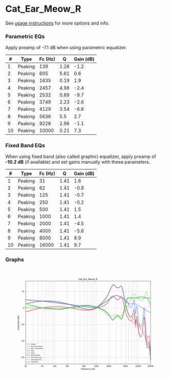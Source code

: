 # Cat_Ear_Meow_R
See [usage instructions](https://github.com/jaakkopasanen/AutoEq#usage) for more options and info.

### Parametric EQs
Apply preamp of -7.1 dB when using parametric equalizer.

|   # | Type    |   Fc (Hz) |    Q |   Gain (dB) |
|-----|---------|-----------|------|-------------|
|   1 | Peaking |       139 | 1.28 |        -1.2 |
|   2 | Peaking |       605 | 5.61 |         0.6 |
|   3 | Peaking |      1635 | 0.19 |         1.9 |
|   4 | Peaking |      2457 | 4.98 |        -2.4 |
|   5 | Peaking |      2532 | 0.89 |        -9.7 |
|   6 | Peaking |      3749 | 2.23 |        -2.6 |
|   7 | Peaking |      4129 | 3.54 |        -6.6 |
|   8 | Peaking |      5636 | 5.5  |         2.7 |
|   9 | Peaking |      9228 | 2.96 |        -1.1 |
|  10 | Peaking |     10000 | 0.21 |         7.3 |

### Fixed Band EQs
When using fixed band (also called graphic) equalizer, apply preamp of **-10.2 dB** (if available) and set gains manually with these parameters.

|   # | Type    |   Fc (Hz) |    Q |   Gain (dB) |
|-----|---------|-----------|------|-------------|
|   1 | Peaking |        31 | 1.41 |         1.6 |
|   2 | Peaking |        62 | 1.41 |        -0.8 |
|   3 | Peaking |       125 | 1.41 |        -0.7 |
|   4 | Peaking |       250 | 1.41 |        -0.2 |
|   5 | Peaking |       500 | 1.41 |         1.5 |
|   6 | Peaking |      1000 | 1.41 |         1.4 |
|   7 | Peaking |      2000 | 1.41 |        -4.5 |
|   8 | Peaking |      4000 | 1.41 |        -5.6 |
|   9 | Peaking |      8000 | 1.41 |         8.9 |
|  10 | Peaking |     16000 | 1.41 |         9.7 |

### Graphs
![](./Cat_Ear_Meow_R.png)
